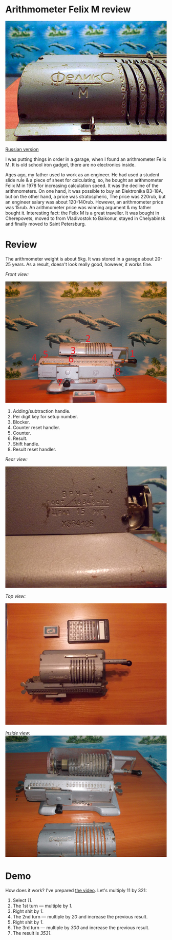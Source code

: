 # Arithmometer Felix M review

![felix](assets/felix-intro.jpg?raw=true "felix")

[Russian version](https://habr.com/post/169629/)

I was putting things in order in a garage, when I found an arithmometer Felix M. It is old school iron gadget, there are no electronics inside.

Ages ago, my father used to work as an engineer. He had used a student slide rule & a piece of sheet for calculating, so, he bought an arithmometer Felix M in 1978 for increasing calculation speed. It was the decline of the arithmometers. On one hand, it was possible to buy an Elektronika B3-18A, but on the other hand, a price was stratospheric, The price was 220rub, but an engineer salary was about 120-140rub. However, an arithmometer price was 15rub. An arithmometer price was winning argument & my father bought it. Interesting fact: the Felix M is a great traveller. It was bought in Cherepovets, moved to from Vladivostok to Baikonur, stayed in Chelyabinsk and finally moved to Saint Petersburg. 

# Review

The arithmometer weight is about 5kg. It was stored in a garage about 20-25 years. As a result, doesn't look really good, however, it works fine.

*Front view:*

![felix](assets/felix-1.jpg?raw=true "felix")

1. Adding/subtraction handle.
2. Per digit key for setup number.
3. Blocker.
4. Counter reset handler.
5. Counter.
6. Result.
7. Shift handle.
8. Result reset handler.

*Rear view:*

![felix](assets/felix-2.jpg?raw=true "felix")

*Top view:*

![felix](assets/felix-3.jpg?raw=true "felix")

*Inside view:*
![felix](assets/felix-inside.jpg?raw=true "felix")

# Demo

How does it work? I've prepared [the video](https://www.youtube.com/watch?v=U05uwaLKv2Q). Let's multiply 11 by 321:
1. Select *11*.
2. The 1st turn — multiple by *1*.
3. Right shit by *1*.
4. The 2nd turn — multiple by *20* and increase the previous result.
5. Right shit by *1*.
6. The 3rd turn — multiple by *300* and increase the previous result.
7. The result is *3531*.


